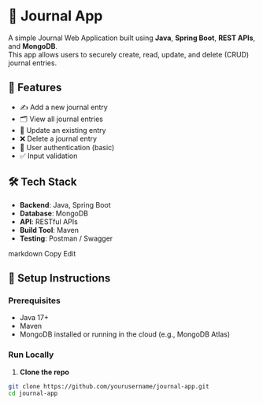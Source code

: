 # 📓 Journal App

A simple Journal Web Application built using **Java**, **Spring Boot**, **REST APIs**, and **MongoDB**.  
This app allows users to securely create, read, update, and delete (CRUD) journal entries.

## 🚀 Features

- ✍️ Add a new journal entry
- 🗂 View all journal entries
- 🔄 Update an existing entry
- ❌ Delete a journal entry
- 🔐 User authentication (basic)
- ✅ Input validation

## 🛠 Tech Stack

- **Backend**: Java, Spring Boot
- **Database**: MongoDB
- **API**: RESTful APIs
- **Build Tool**: Maven
- **Testing**: Postman / Swagger


markdown
Copy
Edit

## 🔧 Setup Instructions

### Prerequisites

- Java 17+
- Maven
- MongoDB installed or running in the cloud (e.g., MongoDB Atlas)

### Run Locally

1. **Clone the repo**

```bash
git clone https://github.com/yourusername/journal-app.git
cd journal-app
